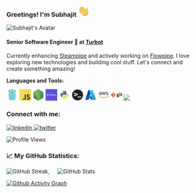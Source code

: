 ### Greetings! I'm Subhajit <img src="https://raw.githubusercontent.com/ABSphreak/ABSphreak/master/gifs/Hi.gif" height="30px">

![Subhajit's Avatar](https://media.giphy.com/media/f3iwJFOVOwuy7K6FFw/giphy.gif#right)

#### Senior Software Engineer 🚀 at [Turbot](https://turbot.com/)

Currently enhancing [Steampipe](https://steampipe.io/) and actively working on [Flowpipe](https://flowpipe.io/). I love exploring new technologies and building cool stuff. Let's connect and create something amazing!

**Languages and Tools:**

<code><img height="30" src="https://raw.githubusercontent.com/devicons/devicon/master/icons/go/go-original.svg"></code>
<code><img height="30" src="https://raw.githubusercontent.com/github/explore/80688e429a7d4ef2fca1e82350fe8e3517d3494d/topics/javascript/javascript.png"></code>
<code><img height="30" src="https://raw.githubusercontent.com/github/explore/80688e429a7d4ef2fca1e82350fe8e3517d3494d/topics/nodejs/nodejs.png"></code>
<code><img height="30" src="https://raw.githubusercontent.com/github/explore/80688e429a7d4ef2fca1e82350fe8e3517d3494d/topics/terraform/terraform.png"></code>
<code><img height="30" src="https://raw.githubusercontent.com/github/explore/80688e429a7d4ef2fca1e82350fe8e3517d3494d/topics/python/python.png"></code>
<code><img height="30" src="https://raw.githubusercontent.com/github/explore/80688e429a7d4ef2fca1e82350fe8e3517d3494d/topics/terminal/terminal.png"></code>
<code><img height="30" src="https://raw.githubusercontent.com/github/explore/80688e429a7d4ef2fca1e82350fe8e3517d3494d/topics/azure/azure.png"></code>
<code><img height="30" src="https://raw.githubusercontent.com/github/explore/fbceb94436312b6dacde68d122a5b9c7d11f9524/topics/aws/aws.png"></code>
<code><img height="30" src="https://raw.githubusercontent.com/github/explore/80688e429a7d4ef2fca1e82350fe8e3517d3494d/topics/git/git.png"></code>
<code><img height="30" src="https://www.vectorlogo.zone/logos/getpostman/getpostman-icon.svg"></code>
<br />

### Connect with me:

<p dir="auto">
    <a href="https://www.linkedin.com/in/subhajit-mondal-08b13a178/" rel="nofollow">
        <img src="https://raw.githubusercontent.com/rahuldkjain/github-profile-readme-generator/master/src/images/icons/Social/linked-in-alt.svg" alt="linkedin" data-canonical-src="https://img.shields.io/badge/linkedin-0A66C2?style=for-the-badge&amp;logo=linkedin&amp;logoColor=white" style="max-width: 100%;" height="30" width="40">
    </a>
    <a href="https://twitter.com/mesubha97" rel="nofollow">
        <img src="https://raw.githubusercontent.com/rahuldkjain/github-profile-readme-generator/master/src/images/icons/Social/twitter.svg" alt="twitter" data-canonical-src="https://img.shields.io/badge/twitter-1DA1F2?style=for-the-badge&amp;logo=twitter&amp;logoColor=white" style="max-width: 100%;" height="30" width="40">
    </a>
</p>

![Profile Views](https://komarev.com/ghpvc/?username=Subhajit97&label=Profile%20views&color=0e75b6&style=flat)

### 📈 My GitHub Statistics:

<p align="left">
  <a href="https://git.io/streak-stats">
    <img src="https://streak-stats.demolab.com?user=Subhajit97" alt="GitHub Streak" style="display: inline-block;"/>
  </a>
  <img src="https://github-readme-stats.vercel.app/api?username=Subhajit97&show_icons=true&count_private=true&theme=tokyonight&hide_border=true&bg_color=0D1117" alt="GitHub Stats" style="display: inline-block; margin-left: 20px;"/>
</p>

[![Github Activity Graph](https://github-readme-activity-graph.vercel.app/graph?username=Subhajit97&theme=react-dark)](https://github.com/Subhajit97/github-readme-activity-graph)
